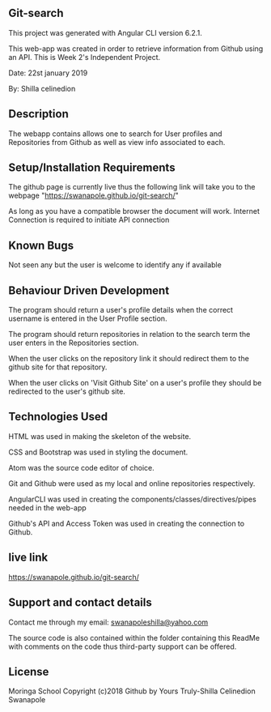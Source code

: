 
## Git-search
This project was generated with Angular CLI version 6.2.1.

This web-app was created in order to retrieve information from Github using an API.
This is Week 2's Independent Project.

Date: 22st january 2019

By: Shilla celinedion

## Description

The webapp contains allows one to search for User profiles and Repositories from Github as well as view info associated to each.

## Setup/Installation Requirements

The github page is currently live thus the following link will take you to the webpage "https://swanapole.github.io/git-search/"

As long as you have a compatible browser the document will work. Internet Connection is required to initiate API connection

## Known Bugs
Not seen any but the user is welcome to identify any if available

## Behaviour Driven Development
The program should return a user's profile details when the correct username is entered in the User Profile section.

The program should return repositories in relation to the search term the user enters in the Repositories section.

When the user clicks on the repository link it should redirect them to the github site for that repository.

When the user clicks on 'Visit Github Site' on a user's profile they should be redirected to the user's github site.

## Technologies Used
HTML was used in making the skeleton of the website.

CSS and Bootstrap was used in styling the document.

Atom was the source code editor of choice.

Git and Github were used as my local and online repositories respectively.

AngularCLI was used in creating the components/classes/directives/pipes needed in the web-app

Github's API and Access Token was used in creating the connection to Github.

## live link
https://swanapole.github.io/git-search/

## Support and contact details
Contact me through my email: swanapoleshilla@yahoo.com

The source code is also contained within the folder containing this ReadMe with comments on the code thus third-party support can be offered.

## License
Moringa School Copyright (c)2018 Github by Yours Truly-Shilla Celinedion Swanapole

